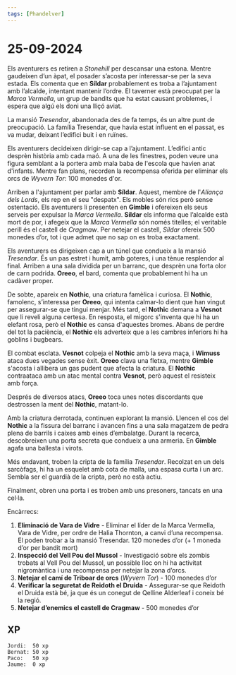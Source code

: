 ```yaml
---
tags: [Phandelver]
---
```


# 25-09-2024

Els aventurers es retiren a *Stonehill* per descansar una estona. Mentre gaudeixen d’un àpat, el posader s’acosta per interessar-se per la seva estada. Els comenta que en **Síldar** probablement es troba a l’ajuntament amb l’alcalde, intentant mantenir l’ordre. El taverner està preocupat per la *Marca Vermella*, un grup de bandits que ha estat causant problemes, i espera que algú els doni una lliçó aviat.

La mansió *Tresendar*, abandonada des de fa temps, és un altre punt de preocupació. La família Tresendar, que havia estat influent en el passat, es va mudar, deixant l’edifici buit i en ruïnes.

Els aventurers decideixen dirigir-se cap a l’ajuntament. L’edifici antic desprèn història amb cada maó. A una de les finestres, poden veure una figura semblant a la portera amb mala baba de l'escola que havien anat d'infants. Mentre fan plans, recorden la recompensa oferida per eliminar els orcs de *Wyvern Tor*: 100 monedes d'or.

Arriben a l'ajuntament per parlar amb **Síldar**. Aquest, membre de l'*Aliança dels Lords*, els rep en el seu "despatx". Els mobles són rics però sense ostentació. Els aventurers li presenten en **Gimble** i ofereixen els seus serveis per expulsar la *Marca Vermella*. **Síldar** els informa que l’alcalde està mort de por, i afegeix que la *Marca Vermella* són només titelles; el veritable perill és el castell de *Cragmaw*. Per netejar el castell, *Síldar* ofereix 500 monedes d’or, tot i que admet que no sap on es troba exactament.

Els aventurers es dirigeixen cap a un túnel que condueix a la mansió *Tresendar*. És un pas estret i humit, amb goteres, i una tènue resplendor al final. Arriben a una sala dividida per un barranc, que desprèn una forta olor de carn podrida. **Oreeo**, el bard, comenta que probablement hi ha un cadàver proper.

De sobte, apareix en **Nothic**, una criatura famèlica i curiosa. El **Nothic**, famolenc, s’interessa per **Oreeo**, qui intenta calmar-lo dient que han vingut per assegurar-se que tingui menjar. Més tard, el **Nothic** demana a **Vesnot** que li reveli alguna certesa. En resposta, el migorc s'inventa que hi ha un elefant rosa, però el **Nothic** es cansa d'aquestes bromes. Abans de perdre del tot la paciència, el **Nothic** els adverteix que a les cambres inferiors hi ha goblins i bugbears.

El combat esclata. **Vesnot** colpeja el **Nothic** amb la seva maça, i **Wimuss** ataca dues vegades sense èxit. **Oreeo** clava una fletxa, mentre **Gimble** s'acosta i allibera un gas pudent que afecta la criatura. El **Nothic** contraataca amb un atac mental contra **Vesnot**, però aquest el resisteix amb força.

Després de diversos atacs, **Oreeo** toca unes notes discordants que destrossen la ment del **Nothic**, matant-lo.

Amb la criatura derrotada, continuen explorant la mansió. Llencen el cos del **Nothic** a la fissura del barranc i avancen fins a una sala magatzem de pedra plena de barrils i caixes amb eines d’embalatge. Durant la recerca, descobreixen una porta secreta que condueix a una armeria. En **Gimble** agafa una ballesta i virots.

Més endavant, troben la cripta de la família *Tresendar*. Recolzat en un dels sarcòfags, hi ha un esquelet amb cota de malla, una espasa curta i un arc. Sembla ser el guardià de la cripta, però no està actiu.

Finalment, obren una porta i es troben amb uns presoners, tancats en una cel·la.

Encàrrecs:

1. **Eliminació de Vara de Vidre** \- Eliminar el líder de la Marca Vermella, Vara de Vidre, per ordre de Halia Thornton, a canvi d’una recompensa. El poden trobar a la mansió Tresendar. 120 monedes d’or (+ 1 moneda d’or per bandit mort)  
2. **Inspecció del Vell Pou del Mussol** \- Investigació sobre els zombis trobats al Vell Pou del Mussol, un possible lloc on hi ha activitat nigromàntica i una recompensa per netejar la zona d’orcs.  
3. **Netejar el camí de Triboar de orcs** (*Wyvern Tor*) \- 100 monedes d’or  
4. **Verificar la seguretat de Reidoth el Druida** \- Assegurar-se que Reidoth el Druida està bé, ja que és un conegut de Qelline Alderleaf i coneix bé la regió.  
5. **Netejar d’enemics el castell de Cragmaw** \- 500 monedes d’or

## XP

```
Jordi:  50 xp
Bernat: 50 xp
Paco:   50 xp
Jaume:  0 xp
```
